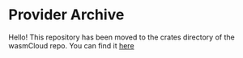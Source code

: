 # Provider Archive

Hello! This repository has been moved to the crates directory of the wasmCloud repo. You can find it [here](https://github.com/wasmCloud/wasmCloud/tree/main/crates/provider-archive)
